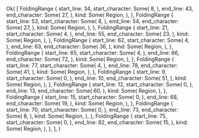 Ok(
    [
        FoldingRange {
            start_line: 34,
            start_character: Some(
                8,
            ),
            end_line: 43,
            end_character: Some(
                27,
            ),
            kind: Some(
                Region,
            ),
        },
        FoldingRange {
            start_line: 53,
            start_character: Some(
                8,
            ),
            end_line: 54,
            end_character: Some(
                27,
            ),
            kind: Some(
                Region,
            ),
        },
        FoldingRange {
            start_line: 21,
            start_character: Some(
                4,
            ),
            end_line: 55,
            end_character: Some(
                23,
            ),
            kind: Some(
                Region,
            ),
        },
        FoldingRange {
            start_line: 62,
            start_character: Some(
                4,
            ),
            end_line: 63,
            end_character: Some(
                36,
            ),
            kind: Some(
                Region,
            ),
        },
        FoldingRange {
            start_line: 65,
            start_character: Some(
                4,
            ),
            end_line: 66,
            end_character: Some(
                72,
            ),
            kind: Some(
                Region,
            ),
        },
        FoldingRange {
            start_line: 77,
            start_character: Some(
                4,
            ),
            end_line: 78,
            end_character: Some(
                41,
            ),
            kind: Some(
                Region,
            ),
        },
        FoldingRange {
            start_line: 9,
            start_character: Some(
                0,
            ),
            end_line: 10,
            end_character: Some(
                51,
            ),
            kind: Some(
                Region,
            ),
        },
        FoldingRange {
            start_line: 12,
            start_character: Some(
                0,
            ),
            end_line: 13,
            end_character: Some(
                60,
            ),
            kind: Some(
                Region,
            ),
        },
        FoldingRange {
            start_line: 15,
            start_character: Some(
                0,
            ),
            end_line: 68,
            end_character: Some(
                19,
            ),
            kind: Some(
                Region,
            ),
        },
        FoldingRange {
            start_line: 70,
            start_character: Some(
                0,
            ),
            end_line: 73,
            end_character: Some(
                8,
            ),
            kind: Some(
                Region,
            ),
        },
        FoldingRange {
            start_line: 75,
            start_character: Some(
                0,
            ),
            end_line: 82,
            end_character: Some(
                15,
            ),
            kind: Some(
                Region,
            ),
        },
    ],
)